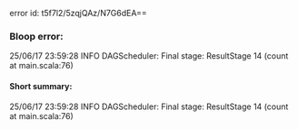 error id: t5f7l2/5zqjQAz/N7G6dEA==
### Bloop error:

25/06/17 23:59:28 INFO DAGScheduler: Final stage: ResultStage 14 (count at main.scala:76)
#### Short summary: 

25/06/17 23:59:28 INFO DAGScheduler: Final stage: ResultStage 14 (count at main.scala:76)